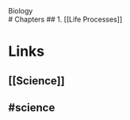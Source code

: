 <div class="mainGlowHeading">Biology</div>
# Chapters
## 1. [[Life Processes]]

# Links
## [[Science]]

## #science 